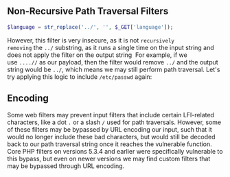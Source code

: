 ## Non-Recursive Path Traversal Filters

```php
$language = str_replace('../', '', $_GET['language']);
```

However, this filter is very insecure, as it is not `recursively removing` the `../` substring, as it runs a single time on the input string and does not apply the filter on the output string
 For example, if we use `....//` as our payload, then the filter would remove `../` and the output string would be `../`, which means we may still perform path traversal. Let's try applying this logic to include `/etc/passwd` again:

## Encoding

Some web filters may prevent input filters that include certain LFI-related characters, like a dot `.` or a slash `/` used for path traversals. However, some of these filters may be bypassed by URL encoding our input, such that it would no longer include these bad characters, but would still be decoded back to our path traversal string once it reaches the vulnerable function. Core PHP filters on versions 5.3.4 and earlier were specifically vulnerable to this bypass, but even on newer versions we may find custom filters that may be bypassed through URL encoding.